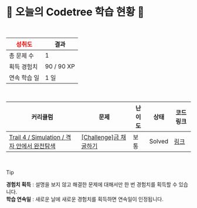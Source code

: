 # 🌲 오늘의 Codetree 학습 현황 🌲

<br />

| <span style="color:red;display:block;text-align:center;"> **성취도**</span> | 결과 |
|---|---|
| 총 문제 수 | 1 |
| 획득 경험치 | 90 / 90 XP |
| 연속 학습 일 | 1 일 |

<br />

|커리큘럼|문제|난이도|상태|코드 링크|
|---|---|---|---|---|
|[Trail 4 / Simulation / 격자 안에서 완전탐색](https://https://en.codetree.ai/trail-info/intermediate-low/)|[[Challenge]금 채굴하기](https://https://en.codetree.ai/trails/complete/curated-cards/challenge-gold-mining/)|보통|Solved|[링크](https://github.com/Pyotato/-_code_tree/blob/main/250114/%EA%B8%88%20%EC%B1%84%EA%B5%B4%ED%95%98%EA%B8%B0/gold-mining.js)|


<br />

> [!TIP]
> **경험치 획득** : 설명을 보지 않고 해결한 문제에 대해서만 한 번 경험치를 획득할 수 있습니다.  
> **학습 연속일** : 새로운 날에 새로운 경험치를 획득하면 연속일이 인정됩니다.

